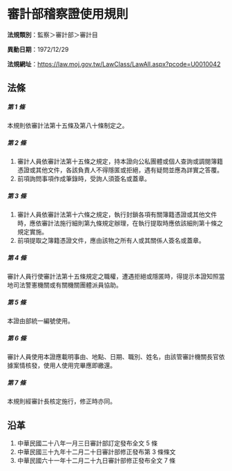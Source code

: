 # 審計部稽察證使用規則




**法規類別**：監察＞審計部＞審計目

**異動日期**：1972/12/29  

**法規網址**：https://law.moj.gov.tw/LawClass/LawAll.aspx?pcode=U0010042



## 法條
##### 第 1 條
本規則依審計法第十五條及第八十條制定之。

##### 第 2 條
1. 審計人員依審計法第十五條之規定，持本證向公私團體或個人查詢或調閱簿籍憑證或其他文件，各該負責人不得隱匿或拒絕，遇有疑問並應為詳實之答覆。
1. 前項詢問事項作成筆錄時，受詢人須簽名或蓋章。

##### 第 3 條
1. 審計人員依審計法第十六條之規定，執行封鎖各項有關簿籍憑證或其他文件時，應依審計法施行細則第九條規定辦理，在執行提取時應依該細則第十條之規定實施。
1. 前項提取之簿籍憑證文件，應由該物之所有人或其關係人簽名或蓋章。

##### 第 4 條
審計人員行使審計法第十五條規定之職權，遭遇拒絕或隱匿時，得提示本證知照當地司法警憲機關或有關機關團體派員協助。

##### 第 5 條
本證由部統一編號使用。

##### 第 6 條
審計人員使用本證應載明事由、地點、日期、職別、姓名，由該管審計機關長官依據案情核發，使用人使用完畢應即繳還。

##### 第 7 條
本規則經審計長核定施行，修正時亦同。

## 沿革
1. 中華民國二十八年一月三日審計部訂定發布全文 5  條
1. 中華民國三十九年十二月二十日審計部修正發布第 3  條條文
1. 中華民國六十一年十二月二十九日審計部修正發布全文 7  條
